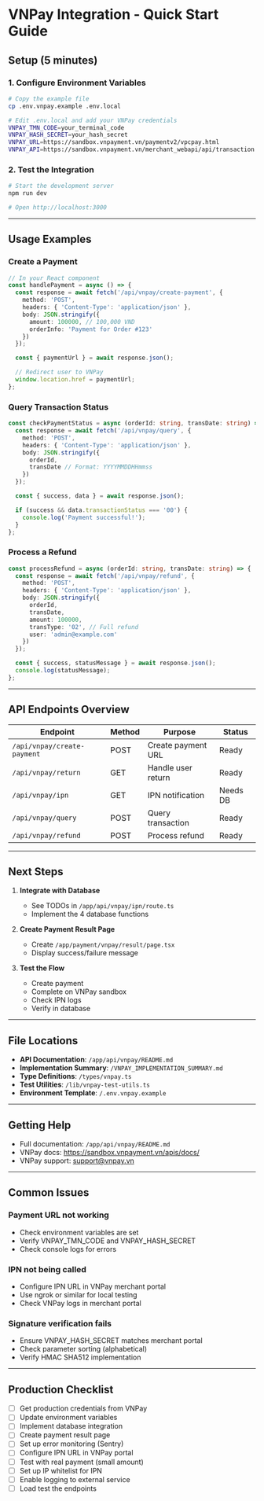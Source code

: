 # VNPay Integration - Quick Start Guide

## Setup (5 minutes)

### 1. Configure Environment Variables

```bash
# Copy the example file
cp .env.vnpay.example .env.local

# Edit .env.local and add your VNPay credentials
VNPAY_TMN_CODE=your_terminal_code
VNPAY_HASH_SECRET=your_hash_secret
VNPAY_URL=https://sandbox.vnpayment.vn/paymentv2/vpcpay.html
VNPAY_API=https://sandbox.vnpayment.vn/merchant_webapi/api/transaction
```

### 2. Test the Integration

```bash
# Start the development server
npm run dev

# Open http://localhost:3000
```

---

## Usage Examples

### Create a Payment

```typescript
// In your React component
const handlePayment = async () => {
  const response = await fetch('/api/vnpay/create-payment', {
    method: 'POST',
    headers: { 'Content-Type': 'application/json' },
    body: JSON.stringify({
      amount: 100000, // 100,000 VND
      orderInfo: 'Payment for Order #123'
    })
  });

  const { paymentUrl } = await response.json();

  // Redirect user to VNPay
  window.location.href = paymentUrl;
};
```

### Query Transaction Status

```typescript
const checkPaymentStatus = async (orderId: string, transDate: string) => {
  const response = await fetch('/api/vnpay/query', {
    method: 'POST',
    headers: { 'Content-Type': 'application/json' },
    body: JSON.stringify({
      orderId,
      transDate // Format: YYYYMMDDHHmmss
    })
  });

  const { success, data } = await response.json();

  if (success && data.transactionStatus === '00') {
    console.log('Payment successful!');
  }
};
```

### Process a Refund

```typescript
const processRefund = async (orderId: string, transDate: string) => {
  const response = await fetch('/api/vnpay/refund', {
    method: 'POST',
    headers: { 'Content-Type': 'application/json' },
    body: JSON.stringify({
      orderId,
      transDate,
      amount: 100000,
      transType: '02', // Full refund
      user: 'admin@example.com'
    })
  });

  const { success, statusMessage } = await response.json();
  console.log(statusMessage);
};
```

---

## API Endpoints Overview

| Endpoint | Method | Purpose | Status |
|----------|--------|---------|--------|
| `/api/vnpay/create-payment` | POST | Create payment URL | Ready |
| `/api/vnpay/return` | GET | Handle user return | Ready |
| `/api/vnpay/ipn` | GET | IPN notification | Needs DB |
| `/api/vnpay/query` | POST | Query transaction | Ready |
| `/api/vnpay/refund` | POST | Process refund | Ready |

---

## Next Steps

1. **Integrate with Database**
   - See TODOs in `/app/api/vnpay/ipn/route.ts`
   - Implement the 4 database functions

2. **Create Payment Result Page**
   - Create `/app/payment/vnpay/result/page.tsx`
   - Display success/failure message

3. **Test the Flow**
   - Create payment
   - Complete on VNPay sandbox
   - Check IPN logs
   - Verify in database

---

## File Locations

- **API Documentation**: `/app/api/vnpay/README.md`
- **Implementation Summary**: `/VNPAY_IMPLEMENTATION_SUMMARY.md`
- **Type Definitions**: `/types/vnpay.ts`
- **Test Utilities**: `/lib/vnpay-test-utils.ts`
- **Environment Template**: `/.env.vnpay.example`

---

## Getting Help

- Full documentation: `/app/api/vnpay/README.md`
- VNPay docs: https://sandbox.vnpayment.vn/apis/docs/
- VNPay support: support@vnpay.vn

---

## Common Issues

### Payment URL not working
- Check environment variables are set
- Verify VNPAY_TMN_CODE and VNPAY_HASH_SECRET
- Check console logs for errors

### IPN not being called
- Configure IPN URL in VNPay merchant portal
- Use ngrok or similar for local testing
- Check VNPay logs in merchant portal

### Signature verification fails
- Ensure VNPAY_HASH_SECRET matches merchant portal
- Check parameter sorting (alphabetical)
- Verify HMAC SHA512 implementation

---

## Production Checklist

- [ ] Get production credentials from VNPay
- [ ] Update environment variables
- [ ] Implement database integration
- [ ] Create payment result page
- [ ] Set up error monitoring (Sentry)
- [ ] Configure IPN URL in VNPay portal
- [ ] Test with real payment (small amount)
- [ ] Set up IP whitelist for IPN
- [ ] Enable logging to external service
- [ ] Load test the endpoints
